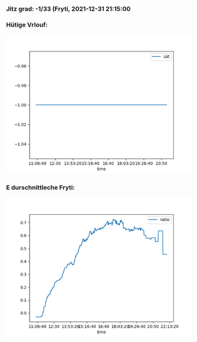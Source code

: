 ### Jitz grad: -1/33 (Fryti, 2021-12-31 21:15:00

### Hütige Vrlouf:
![Graph](Today.png)

### E durschnittleche Fryti:
![Graph](Fryti.png)
